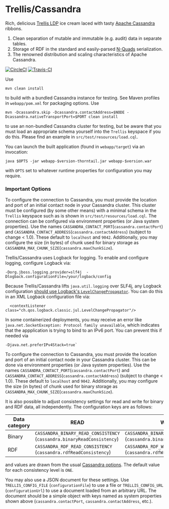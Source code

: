 # Trellis/Cassandra
Rich, delicious [Trellis LDP](https://github.com/trellis-ldp/trellis) ice cream laced with tasty [Apache Cassandra](https://cassandra.apache.org/) ribbons.

1. Clean separation of mutable and immutable (e.g. audit) data in separate tables.
2. Storage of RDF in the standard and easily-parsed [N-Quads](https://www.w3.org/TR/n-quads/) serialization.
3. The renowned distribution and scaling characteristics of Apache Cassandra.

[![CircleCI](https://circleci.com/gh/ajs6f/trellis-cassandra/tree/master.svg?style=svg)](https://circleci.com/gh/ajs6f/trellis-cassandra/tree/master)
[![Travis-CI](https://travis-ci.org/ajs6f/trellis-cassandra.svg?branch=master)](https://travis-ci.org/ajs6f/trellis-cassandra)

Use
```
mvn clean install
```
to build with a bundled Cassandra instance for testing. See Maven profiles in `webapp/pom.xml` for packaging options. Use
```
mvn -Dcassandra.skip -Dcassandra.contactAddress=$NODE -Dcassandra.nativeTransportPort=$PORT clean install
```
 to use an non-bundled Cassandra cluster for testing, but be aware that you must load an appropriate schema yourself into the `Trellis` keyspace if you do this. Please find an example in `src/test/resources/load.cql`.

You can launch the built application (found in `webapp/target`) via an invocation:
```
java $OPTS -jar webapp-$version-thorntail.jar webapp-$version.war
```
with `OPTS` set to whatever runtime properties for configuration you may require.

### Important Options

To configure the connection to Cassandra, you must provide the location and port of an initial contact node in your Cassandra cluster. This cluster must be configured (by some other means) with a minimal schema in the `Trellis` keyspace such as is shown in `src/test/resources/load.cql`. The connection can be configured via environment properties (or Java system properties). Use the names `CASSANDRA_CONTACT_PORT`(`cassandra.contactPort`) and `CASSANDRA_CONTACT_ADDRESS`(`cassandra.contactAddress`) (subject to change < 1.0). These default to `localhost` and `9042`. Additionally, you may configure the size (in bytes) of chunk used for binary storage as `CASSANDRA_MAX_CHUNK_SIZE`(`cassandra.maxChunkSize`).

Trellis/Cassandra uses Logback for logging. To enable and configure logging, configure Logback via:
```
-Dorg.jboss.logging.provider=slf4j  -Dlogback.configurationFile=/your/logback/config
```
Because Trellis/Cassandra lifts `java.util.logging` over SLF4j, any Logback configuration [should use Logback's `LevelChangePropagator`](https://logback.qos.ch/manual/configuration.html#LevelChangePropagator). You can do this in an XML Logback configuration file via:
```
  <contextListener class="ch.qos.logback.classic.jul.LevelChangePropagator"/>
```

In some containerized deployments, you may receive an error like `java.net.SocketException: Protocol family unavailable`, which indicates that the appplication is trying to bind to an IPv6 port. You can prevent this if needed via
```
-Djava.net.preferIPv4Stack=true`
```

To configure the connection to Cassandra, you must provide the location and port of an initial contact node in your Cassandra cluster. This can be done via environment properties (or Java system properties). Use the names `CASSANDRA_CONTACT_PORT`(`cassandra.contactPort`) and `CASSANDRA_CONTACT_ADDRESS`(`cassandra.contactAddress`) (subject to change < 1.0). These default to `localhost` and `9042`. Additionally, you may configure the size (in bytes) of chunk used for binary storage as `CASSANDRA_MAX_CHUNK_SIZE`(`cassandra.maxChunkSize`).

It is also possible to adjust consistency settings for read and write for binary and RDF data, all independently. The configuration keys are as follows:

| Data category | READ | WRITE |
| ------------- | ---- | ----- |
| Binary | `CASSANDRA_BINARY_READ_CONSISTENCY` (`cassandra.binaryReadConsistency`) | `CASSANDRA_BINARY_WRITE_CONSISTENCY` (`cassandra.binaryWriteConsistency`) |
| RDF | `CASSANDRA_RDF_READ_CONSISTENCY` (`cassandra.rdfReadConsistency`) |  `CASSANDRA_RDF_WRITE_CONSISTENCY` (`cassandra.rdfWriteConsistency`) |

and values are drawn from the usual [Cassandra options](https://cassandra.apache.org/doc/latest/architecture/dynamo.html#tunable-consistency). The default value for each consistency level is `ONE`.

You may also use a JSON document for these settings. Use `TRELLIS_CONFIG_FILE` (`configurationFile`) to use a file or `TRELLIS_CONFIG_URL` (`configurationUrl`) to use a document loaded from an arbitrary URL. The document should be a simple object with keys named as system properties shown above (`cassandra.contactPort`, `cassandra.contactAddress`, etc.).



